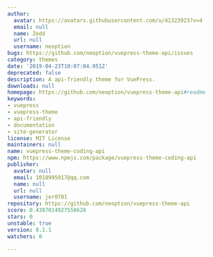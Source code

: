 ```yaml
---
author:
  avatar: https://avatars.githubusercontent.com/u/41323923?v=4
  email: null
  name: Zedd
  url: null
  username: neoption
bugs: https://github.com/neoption/vuepress-theme-api/issues
category: themes
date: '2019-04-23T10:07:04.951Z'
deprecated: false
description: A api-friendly theme for VuePress.
downloads: null
homepage: https://github.com/neoption/vuepress-theme-api#readme
keywords:
- vuepress
- vuepress-theme
- api-friendly
- documentation
- site-generator
license: MIT License
maintainers: null
name: vuepress-theme-coding-api
npm: https://www.npmjs.com/package/vuepress-theme-coding-api
publisher:
  avatar: null
  email: 1018995917@qq.com
  name: null
  url: null
  username: jer0701
repository: https://github.com/neoption/vuepress-theme-api
score: 0.4387014927558628
stars: 0
unstable: true
version: 0.1.1
watchers: 0

---
```


